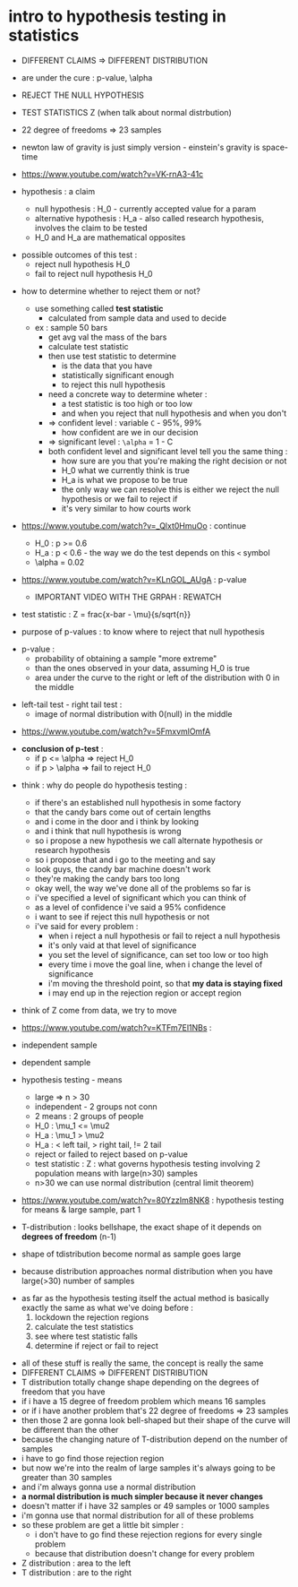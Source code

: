 # intro to hypothesis testing in statistics

-   DIFFERENT CLAIMS => DIFFERENT DISTRIBUTION
- are under the cure : p-value, \alpha
-   REJECT THE NULL HYPOTHESIS
-   TEST STATISTICS Z (when talk about normal distrbution)
-   22 degree of freedoms => 23 samples
-   newton law of gravity is just simply version - einstein's gravity is space-time
-   https://www.youtube.com/watch?v=VK-rnA3-41c

-   hypothesis : a claim
    -   null hypothesis : H_0 - currently accepted value for a param
    -   alternative hypothesis : H_a - also called research hypothesis, involves the claim to be tested
    -   H_0 and H_a are mathematical opposites

*   possible outcomes of this test :
    -   reject null hypothesis H_0
    -   fail to reject null hypothesis H_0

-   how to determine whether to reject them or not?

    -   use something called **test statistic**
        -   calculated from sample data and used to decide
    -   ex : sample 50 bars
        -   get avg val the mass of the bars
        -   calculate test statistic
        -   then use test statistic to determine
            -   is the data that you have
            -   statistically significant enough
            -   to reject this null hypothesis
        *   need a concrete way to determine wheter :
            -   a test statistic is too high or too low
            -   and when you reject that null hypothesis and when you don't
        -   => confident level : variable `C` - 95%, 99%
            -   how confident are we in our decision
        -   => significant level : `\alpha` = 1 - C
        -   both confident level and significant level tell you the same thing :
            -   how sure are you that you're making the right decision or not
            -   H_0 what we currently think is true
            -   H_a is what we propose to be true
            -   the only way we can resolve this is either we reject the null hypothesis or we fail to reject if
            -   it's very similar to how courts work

-   https://www.youtube.com/watch?v=_Qlxt0HmuOo : continue

    -   H_0 : p >= 0.6
    -   H_a : p < 0.6 - the way we do the test depends on this `<` symbol
    -   \alpha = 0.02

-   https://www.youtube.com/watch?v=KLnGOL_AUgA : p-value
    -   IMPORTANT VIDEO WITH THE GRPAH : REWATCH
-   test statistic : Z = frac{x-bar - \mu}{s/sqrt{n}}
-   purpose of p-values : to know where to reject that null hypothesis

*   p-value :
    -   probability of obtaining a sample "more extreme"
    -   than the ones observed in your data, assuming H_0 is true
    -   area under the curve to the right or left of the distribution with 0 in the middle

-   left-tail test - right tail test :
    -   image of normal distribution with 0(null) in the middle

*   https://www.youtube.com/watch?v=5FmxvmlOmfA

-   **conclusion of p-test** :
    -   if p <= \alpha => reject H_0
    -   if p > \alpha => fail to reject H_0

*   think : why do people do hypothesis testing :
    -   if there's an established null hypothesis in some factory
    -   that the candy bars come out of certain lengths
    -   and i come in the door and i think by looking
    -   and i think that null hypothesis is wrong
    -   so i propose a new hypothesis we call alternate hypothesis or research hypothesis
    -   so i propose that and i go to the meeting and say
    -   look guys, the candy bar machine doesn't work
    -   they're making the candy bars too long
    -   okay well, the way we've done all of the problems so far is
    -   i've specified a level of significant which you can think of
    -   as a level of confidence i've said a 95% confidence
    -   i want to see if reject this null hypothesis or not
    -   i've said for every problem :
        -   when i reject a null hypothesis or fail to reject a null hypothesis
        -   it's only vaid at that level of significance
        -   you set the level of significance, can set too low or too high
        -   every time i move the goal line, when i change the level of significance
        -   i'm moving the threshold point, so that **my data is staying fixed**
        -   i may end up in the rejection region or accept region
*   think of Z come from data, we try to move

*   https://www.youtube.com/watch?v=KTFm7El1NBs :
*   independent sample
*   dependent sample
*   hypothesis testing - means

    -   large => n > 30
    -   independent - 2 groups not conn
    -   2 means : 2 groups of people
    -   H_0 : \mu_1 <= \mu2
    -   H_a : \mu_1 > \mu2
    -   H_a : < left tail, > right tail, != 2 tail
    -   reject or failed to reject based on p-value
    -   test statistic : Z : what governs hypothesis testing involving 2 population means with large(n>30) samples
    -   n>30 we can use normal distribution (central limit theorem)

*   https://www.youtube.com/watch?v=80YzzIm8NK8 : hypothesis testing for means & large sample, part 1
*   T-distribution : looks bellshape, the exact shape of it depends on **degrees of freedom** (n-1)
*   shape of tdistribution become normal as sample goes large
*   because distribution approaches normal distribution when you have large(>30) number of samples

-   as far as the hypothesis testing itself the actual method is basically exactly the same as what we've doing before :
    1. lockdown the rejection regions
    2. calculate the test statistics
    3. see where test statistic falls
    4. determine if reject or fail to reject

*   all of these stuff is really the same, the concept is really the same
*   DIFFERENT CLAIMS => DIFFERENT DISTRIBUTION
* T distribution totally change shape depending on the degrees of freedom that you have
* if i have a 15 degree of freedom problem which means 16 samples
* or if i have another problem that's 22 degree of freedoms => 23 samples
* then those 2 are gonna look bell-shaped but their shape of the curve will be different than the other
* because the changing nature of T-distribution depend on the number of samples
* i have to go find  those rejection region
* but now we're into the realm of large samples it's always going to be greater than 30 samples
* and i'm always gonna use a normal distribution
* **a normal distribution is much simpler because it never changes**
* doesn't matter if i have 32 samples or 49 samples or 1000 samples
* i'm gonna use that normal distribution for all of these problems
* so these problem are get a little bit simpler :
    * i don't have to go find these rejection regions for every single problem
    * because that distribution doesn't change for every problem
* Z distribution : area to the left
* T distribution : are to the right
